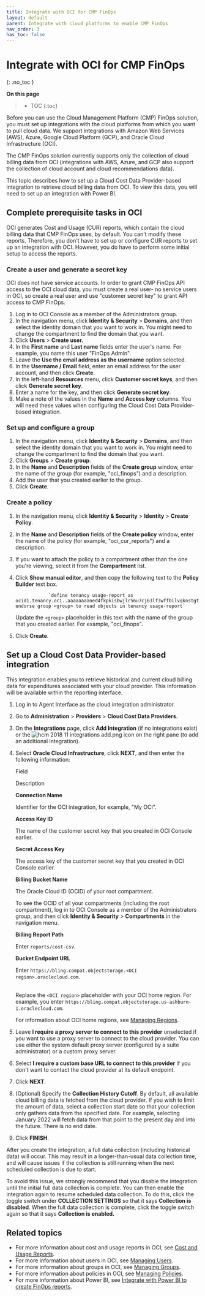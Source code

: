 ```yaml
---
title: Integrate with OCI for CMP FinOps
layout: default
parent: Integrate with cloud platforms to enable CMP FinOps
nav_order: 3
has_toc: false
---
```


# Integrate with OCI for CMP FinOps
{: .no_toc }

**On this page**

> - TOC
> {:toc}

Before you can use the Cloud Management Platform (CMP) FinOps solution, you must set up integrations with the cloud platforms from which you want to pull cloud data. We support integrations with Amazon Web Services (AWS), Azure, Google Cloud Platform (GCP), and Oracle Cloud Infrastructure (OCI).

The CMP FinOps solution currently supports only the collection of cloud billing data from OCI (integrations with AWS, Azure, and GCP also support the collection of cloud account and cloud recommendations data).

This topic describes how to set up a Cloud Cost Data Provider-based integration to retrieve cloud billing data from OCI. To view this data, you will need to set up an integration with Power BI.

## Complete prerequisite tasks in OCI 

OCI generates Cost and Usage (CUR) reports, which contain the cloud billing data that CMP FinOps uses, by default. You can't modify these reports. Therefore, you don't have to set up or configure CUR reports to set up an integration with OCI. However, you do have to perform some initial setup to access the reports.

### Create a user and generate a secret key

OCI does not have service accounts. In order to grant CMP FinOps API access to the OCI cloud data, you must create a real user- no service users in OCI, so create a real user and use "customer secret key" to grant API access to CMP FinOps.

1.  Log in to OCI Console as a member of the Administrators group.
2.  In the navigation menu, click **Identity & Security** > **Domains**, and then select the identity domain that you want to work in. You might need to change the compartment to find the domain that you want.
3.  Click **Users** > **Create user.**
4.  In the **First name** and **Last name** fields enter the user's name. For example, you name this user "FinOps Admin".
5.  Leave the **Use the email address as the username** option selected.
6.  In the **Username / Email** field, enter an email address for the user account, and then click **Create**.
7.  In the left-hand **Resources** menu, click **Customer secret keys**, and then click **Generate secret key**.
8.  Enter a name for the key, and then click **Generate secret key**.
9.  Make a note of the values in the **Name** and **Access key** columns. You will need these values when configuring the Cloud Cost Data Provider-based integration.

### Set up and configure a group

1.  In the navigation menu, click **Identity & Security** > **Domains**, and then select the identity domain that you want to work in. You might need to change the compartment to find the domain that you want.
2.  Click **Groups** > **Create group**.
3.  In the **Name** and **Description** fields of the **Create group** window, enter the name of the group (for example, "oci\_finops") and a description.
4.  Add the user that you created earlier to the group.
5.  Click **Create**.

### Create a policy

1.  In the navigation menu, click **Identity & Security** > **Identity** \> **Create Policy**.
2.  In the **Name** and **Description** fields of the **Create policy** window, enter the name of the policy (for example, "oci\_cur\_reports") and a description.
3.  If you want to attach the policy to a compartment other than the one you're viewing, select it from the **Compartment** list. 
4.  Click **Show manual editor**, and then copy the following text to the **Policy Builder** text box.
    
    				`define tenancy usage-report as ocid1.tenancy.oc1..aaaaaaaaned4fkpkisbwjlr56u7cj63lf3wffbilvqknstgtvzub7vhqkggq endorse group <group> to read objects in tenancy usage-report`
    			
    
    Update the `<group>` placeholder in this text with the name of the group that you created earlier. For example, "oci\_finops".
5.  Click **Create**.

Set up a Cloud Cost Data Provider-based integration 
----------------------------------------------------

This integration enables you to retrieve historical and current cloud billing data for expenditures associated with your cloud provider. This information will be available within the reporting interface.

1.  Log in to Agent Interface as the cloud integration administrator.
2.  Go to **Administration** \> **Providers** \> **Cloud Cost Data Providers.**
3.  On the **Integrations** page, click **Add Integration** (if no integrations exist) or the ![hcm 2018 11 integrations add.png](/mediawiki/images/7/7a/hcm_2018_11_integrations_add.png) icon on the right pane (to add an additional integration).
4.  Select **Oracle Cloud Infrastructure**, click **NEXT**, and then enter the following information:
    
    Field
    
    Description
    
    **Connection Name**
    
    Identifier for the OCI integration, for example, "My OCI".
    
    **Access Key ID**
    
    The name of the customer secret key that you created in OCI Console earlier.
    
    **Secret Access Key**
    
    The access key of the customer secret key that you created in OCI Console earlier.
    
    **Billing Bucket Name**
    
    The Oracle Cloud ID (OCID) of your root compartment.  
      
    To see the OCID of all your compartments (including the root compartment), log in to OCI Console as a member of the Administrators group, and then click **Identity & Security** > **Compartments** in the navigation menu.
    
    **Billing Report Path**
    
    Enter `reports/cost-csv`.
    
    **Bucket Endpoint URL**
    
    Enter `https://bling.compat.objectstorage.<OCI region>.oraclecloud.com`.  
     
    
    Replace the `<OCI region>` placeholder with your OCI home region. For example, you enter `https://bling.compat.objectstorage.us-ashburn-1.oraclecloud.com`.  
      
    For information about OCI home regions, see [Managing Regions](https://docs.oracle.com/en-us/iaas/Content/Identity/Tasks/managingregions.htm#The "Managing Regions").
    
5.  Leave **I require a proxy server to connect to this provider** unselected if you want to use a proxy server to connect to the cloud provider. You can use either the system default proxy server (configured by a suite administrator) or a custom proxy server.
6.  Select **I require a custom base URL to connect to this provider** if you don't want to contact the cloud provider at its default endpoint.
7.  Click **NEXT**.
8.  (Optional) Specify the **Collection History Cutoff**. By default, all available cloud billing data is fetched from the cloud provider. If you wish to limit the amount of data, select a collection start date so that your collection only gathers data from the specified date. For example, selecting January 2022 will fetch data from that point to the present day and into the future. There is no end date.
9.  Click **FINISH**.

After you create the integration, a full data collection (including historical data) will occur. This may result in a longer-than-usual data collection time, and will cause issues if the collection is still running when the next scheduled collection is due to start.  
  
To avoid this issue, we strongly recommend that you disable the integration until the initial full data collection is complete. You can then enable the integration again to resume scheduled data collection. To do this, click the toggle switch under **COLLECTION SETTINGS** so that it says **Collection is disabled**. When the full data collection is complete, click the toggle switch again so that it says **Collection is enabled.**

Related topics
--------------

*   For more information about cost and usage reports in OCI, see [Cost and Usage Reports](https://docs.oracle.com/en-us/iaas/Content/Billing/Concepts/costusagereportsoverview.htm "Cost and Usage Reports").
*   For more information about users in OCI, see [Managing Users](https://docs.oracle.com/en-us/iaas/Content/Identity/users/about-managing-users.htm "Managing Users").
*   For more information about groups in OCI, see [Managing Groups](https://docs.oracle.com/en-us/iaas/Content/Identity/groups/managinggroups.htm "Managing Groups").
*   For more information about policies in OCI, see [Managing Policies](https://docs.oracle.com/en-us/iaas/Content/Identity/policymgmt/managingpolicies_topic-tasks.htm "Managing Policies").
*   For more information about Power BI, see [Integrate with Power BI to create FinOps reports](/doc/SMAX/Main/BYOBI "Integrate with Power BI to create FinOps reports").